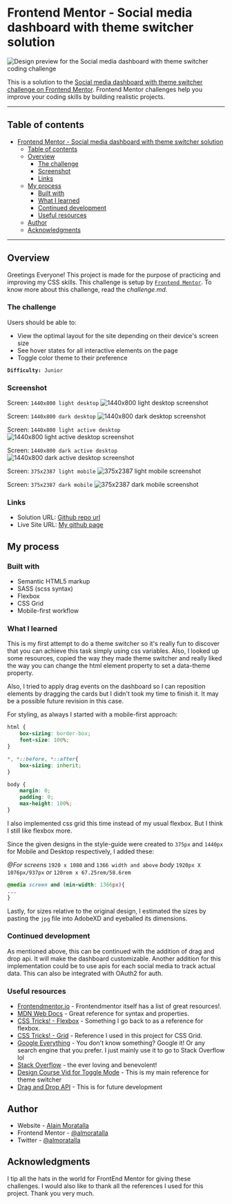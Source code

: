 # Frontend Mentor - Social media dashboard with theme switcher solution

![Design preview for the Social media dashboard with theme switcher coding challenge](./design/desktop-preview.jpg)

This is a solution to the [Social media dashboard with theme switcher challenge on Frontend Mentor](https://www.frontendmentor.io/challenges/social-media-dashboard-with-theme-switcher-6oY8ozp_H). Frontend Mentor challenges help you improve your coding skills by building realistic projects. 

---
## Table of contents

- [Frontend Mentor - Social media dashboard with theme switcher solution](#frontend-mentor---social-media-dashboard-with-theme-switcher-solution)
  - [Table of contents](#table-of-contents)
  - [Overview](#overview)
    - [The challenge](#the-challenge)
    - [Screenshot](#screenshot)
    - [Links](#links)
  - [My process](#my-process)
    - [Built with](#built-with)
    - [What I learned](#what-i-learned)
    - [Continued development](#continued-development)
    - [Useful resources](#useful-resources)
  - [Author](#author)
  - [Acknowledgments](#acknowledgments)

---

## Overview
Greetings Everyone! This project is made for the purpose of practicing and improving my CSS skills. This challenge is setup by [`Frontend Mentor`](https://www.frontendmentor.io/challenges/social-media-dashboard-with-theme-switcher-6oY8ozp_H). To know more about this challenge, read the *challenge.md*.

### The challenge

Users should be able to:

- View the optimal layout for the site depending on their device's screen size
- See hover states for all interactive elements on the page
- Toggle color theme to their preference

**`Difficulty:`**` Junior`

### Screenshot

Screen: `1440x800 light desktop`
![1440x800 light desktop screenshot](./screens/screenshot-light-desktop-1440x800.png)

Screen: `1440x800 dark desktop`
![1440x800 dark desktop screenshot](./screens/screenshot-dark-desktop-1440x800.png)

Screen: `1440x800 light active desktop`
![1440x800 light active desktop screenshot](./screens/screenshot-light-active-desktop-1440x800.png)

Screen: `1440x800 dark active desktop`
![1440x800 dark active desktop screenshot](./screens/screenshot-dark-active-desktop-1440x800.png)

Screen: `375x2387 light mobile`
![375x2387 light mobile screenshot](./screens/screenshot-light-mobile-375x2387.png)

Screen: `375x2387 dark mobile`
![375x2387 dark mobile screenshot](./screens/screenshot-dark-mobile-375x2387.png)

### Links

- Solution URL: [Github repo url](https://github.com/almoratalla/Social-media-dashboard-with-theme-switcher)
- Live Site URL: [My github page](https://almoratalla.github.io/projects/learning/Social-media-dashboard-with-theme-switcher)

## My process

### Built with

- Semantic HTML5 markup
- SASS (scss syntax)
- Flexbox
- CSS Grid
- Mobile-first workflow

### What I learned

This is my first attempt to do a theme switcher so it's really fun to discover that you can achieve this task simply using css variables. Also, I looked up some resources, copied the way they made theme switcher and really liked the way you can change the html element property to set a data-theme property. 

Also, I tried to apply drag events on the dashboard so I can reposition elements by dragging the cards but I didn't took my time to finish it. It may be a possible future revision in this case.

For styling, as always I started with a mobile-first approach: 

```css
html {
    box-sizing: border-box;
    font-size: 100%;
}

*, *::before, *::after{
    box-sizing: inherit;
}

body {
    margin: 0;
    padding: 0;
    max-height: 100%;
}
```

I also implemented css grid this time instead of my usual flexbox. But I think I still like flexbox more.

Since the given designs in the style-guide were created to `375px` and `1440px` for Mobile and Desktop respectively, I added these:


*@For screens* `1920 x 1080` and `1366 width and above` 
*body* `1920px X 1076px/937px` *or* `120rem x 67.25rem/58.6rem`
```css
@media screen and (min-width: 1366px){
...
}
```

Lastly, for sizes relative to the original design, I estimated the sizes by pasting the `jpg` file into AdobeXD and eyeballed its dimensions. 

### Continued development

As mentioned above, this can be continued with the addition of drag and drop api. It will make the dashboard customizable. Another addition for this implementation could be to use apis for each social media to track actual data. This can also be integrated with OAuth2 for auth.

### Useful resources

- [Frontendmentor.io](https://www.frontendmentor.io/resources) - Frontendmentor itself has a list of great resources!.
- [MDN Web Docs](https://developer.mozilla.org/en-US/docs/Web/CSS/Reference) - Great reference for syntax and properties.
- [CSS Tricks! - Flexbox](https://css-tricks.com/snippets/css/a-guide-to-flexbox/) - Something I go back to as a reference for flexbox.
- [CSS Tricks! - Grid](https://css-tricks.com/snippets/css/complete-guide-grid/) - Reference I used in this project for CSS Grid.
- [Google Everything](https://www.google.com/) - You don't know something? Google it! Or any search engine that you prefer. I just mainly use it to go to Stack Overflow lol
- [Stack Overflow](https://stackoverflow.com/) - the ever loving and benevolent!
- [Design Course Vid for Toggle Mode](https://www.youtube.com/watch?v=ZKXv_ZHQ654) - This is my main reference for theme switcher
- [Drag and Drop API](https://developer.mozilla.org/en-US/docs/Web/API/HTML_Drag_and_Drop_API) - This is for future development

## Author

- Website - [Alain Moratalla](https://github.com/almoratalla)
- Frontend Mentor - [@almoratalla](https://www.frontendmentor.io/profile/almoratalla)
- Twitter - [@almoratalla](https://twitter.com/almoratalla)

## Acknowledgments

I tip all the hats in the world for FrontEnd Mentor for giving these challenges. I would also like to thank all the references I used for this project. Thank you very much.